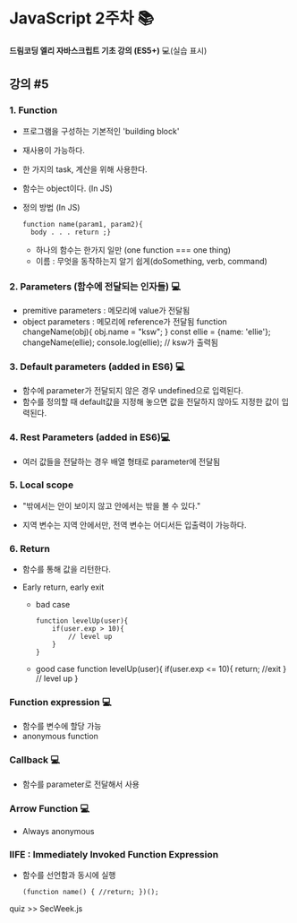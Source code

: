# JavaScript 2주차 📚

**드림코딩 엘리 자바스크립트 기초 강의 (ES5+)**
💻(실습 표시)

## 강의 #5

### 1. Function

- 프로그램을 구성하는 기본적인 'building block'
- 재사용이 가능하다.
- 한 가지의 task, 계산을 위해 사용한다.
- 함수는 object이다. (In JS)
- 정의 방법 (In JS)

      function name(param1, param2){
      	body . . . return ;}

  - 하나의 함수는 한가지 일만 (one function === one thing)
  - 이름 : 무엇을 동작하는지 알기 쉽게(doSomething, verb, command)

### 2. Parameters (함수에 전달되는 인자들) 💻

- premitive parameters : 메모리에 value가 전달됨
- object parameters : 메모리에 reference가 전달됨
  function changeName(obj){
  obj.name = "ksw";
  }
  const ellie = {name: 'ellie'};
  changeName(ellie);
  console.log(ellie); // ksw가 출력됨

### 3. Default parameters (added in ES6) 💻

- 함수에 parameter가 전달되지 않은 경우 undefined으로 입력된다.
- 함수를 정의할 때 default값을 지정해 놓으면 값을 전달하지 않아도 지정한 값이 입력된다.

### 4. Rest Parameters (added in ES6)💻

- 여러 값들을 전달하는 경우 배열 형태로 parameter에 전달됨

### 5. Local scope

- "밖에서는 안이 보이지 않고 안에서는 밖을 볼 수 있다."

- 지역 변수는 지역 안에서만, 전역 변수는 어디서든 입출력이 가능하다.

### 6. Return

- 함수를 통해 값을 리턴한다.
- Early return, early exit

  - bad case

        function levelUp(user){
        	if(user.exp > 10){
        		// level up
        	}
        }

  - good case
    function levelUp(user){
    if(user.exp <= 10){
    return; //exit
    }
    // level up
    }

### Function expression 💻

- 함수를 변수에 할당 가능
- anonymous function

### Callback 💻

- 함수를 parameter로 전달해서 사용

### Arrow Function 💻

- Always anonymous

### IIFE : Immediately Invoked Function Expression

- 함수를 선언함과 동시에 실행

      (function name() { //return; })();

quiz >> SecWeek.js
